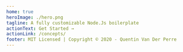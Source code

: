 ```yaml
---
home: true
heroImage: ./hero.png
tagline: A fully customizable Node.Js boilerplate
actionText: Get Started →
actionLink: /concepts/
footer: MIT Licensed | Copyright © 2020 - Quentin Van Der Perre
---
```


